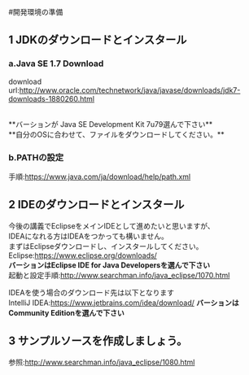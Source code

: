 #開発環境の準備

## 1 JDKのダウンロードとインスタール

### a.Java SE 1.7 Download
   download url:http://www.oracle.com/technetwork/java/javase/downloads/jdk7-downloads-1880260.html

   <br/>
   **バーションが Java SE Development Kit 7u79選んで下さい**
   <br/>
   **自分のOSに合わせて、ファイルをダウンロードしてください。**
   <br/>

### b.PATHの設定
   手順:https://www.java.com/ja/download/help/path.xml

## 2 IDEのダウンロードとインスタール

  今後の講義でEclipseをメインIDEとして進めたいと思いますが、<br>
  IDEAになれる方はIDEAをつかっても構いません。<br>
   まずはEclipseダウンロードし、インスタールしてください。
<br/>
   Eclipse:https://www.eclipse.org/downloads/
   <br/>
   **バーションはEclipse IDE for Java Developersを選んで下さい**
   <br/>
   起動と設定手順:http://www.searchman.info/java_eclipse/1070.html

   IDEAを使う場合のダウンロード先は以下となります<br/>
   IntelliJ IDEA:https://www.jetbrains.com/idea/download/
   **バーションはCommunity Editionを選んで下さい**

## 3 サンプルソースを作成しましょう。
   参照:http://www.searchman.info/java_eclipse/1080.html


　